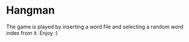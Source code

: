 # Hangman
The game is played by inserting a word file and selecting a random word index from it.
Enjoy :)
